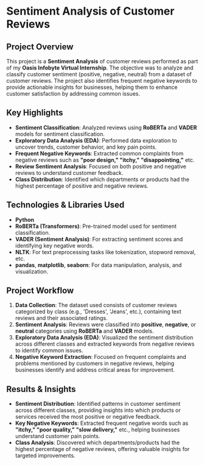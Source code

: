 # Sentiment Analysis of Customer Reviews

## Project Overview

This project is a **Sentiment Analysis** of customer reviews performed as part of my **Oasis Infobyte Virtual Internship**. The objective was to analyze and classify customer sentiment (positive, negative, neutral) from a dataset of customer reviews. The project also identifies frequent negative keywords to provide actionable insights for businesses, helping them to enhance customer satisfaction by addressing common issues.

## Key Highlights
- **Sentiment Classification**: Analyzed reviews using **RoBERTa** and **VADER** models for sentiment classification.
- **Exploratory Data Analysis (EDA)**: Performed data exploration to uncover trends, customer behavior, and key pain points.
- **Frequent Negative Keywords**: Extracted common complaints from negative reviews such as **"poor design," "itchy," "disappointing,"** etc.
- **Review Sentiment Analysis**: Focused on both positive and negative reviews to understand customer feedback.
- **Class Distribution**: Identified which departments or products had the highest percentage of positive and negative reviews.

## Technologies & Libraries Used
- **Python**  
- **RoBERTa (Transformers)**: Pre-trained model used for sentiment classification.
- **VADER (Sentiment Analysis)**: For extracting sentiment scores and identifying key negative words.
- **NLTK**: For text preprocessing tasks like tokenization, stopword removal, etc.
- **pandas**, **matplotlib**, **seaborn**: For data manipulation, analysis, and visualization.

## Project Workflow
1. **Data Collection**: The dataset used consists of customer reviews categorized by class (e.g., 'Dresses', 'Jeans', etc.), containing text reviews and their associated ratings.
2. **Sentiment Analysis**: Reviews were classified into **positive**, **negative**, or **neutral** categories using **RoBERTa** and **VADER** models.
3. **Exploratory Data Analysis (EDA)**: Visualized the sentiment distribution across different classes and extracted keywords from negative reviews to identify common issues.
4. **Negative Keyword Extraction**: Focused on frequent complaints and problems mentioned by customers in negative reviews, helping businesses identify and address critical areas for improvement.

## Results & Insights
- **Sentiment Distribution**: Identified patterns in customer sentiment across different classes, providing insights into which products or services received the most positive or negative feedback.
- **Key Negative Keywords**: Extracted frequent negative words such as **"itchy," "poor quality," "slow delivery,"** etc., helping businesses understand customer pain points.
- **Class Analysis**: Discovered which departments/products had the highest percentage of negative reviews, offering valuable insights for targeted improvements.

